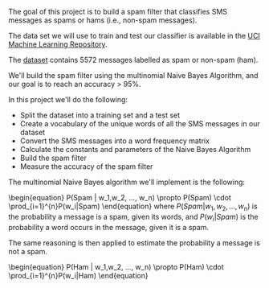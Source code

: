 The goal of this project is to build a spam filter that classifies SMS messages as spams or hams (i.e., non-spam messages).

The data set we will use to train and test our classifier is available in the [UCI Machine Learning Repository](https://archive.ics.uci.edu/ml/datasets/sms+spam+collection).

The [dataset](https://archive.ics.uci.edu/ml/datasets/sms+spam+collection) contains 5572 messages labelled as spam or non-spam (ham). 

We'll build the spam filter using the multinomial Naive Bayes Algorithm, and our goal is to reach an accuracy > 95%.

In this project we'll do the following:
- Split the dataset into a training set and a test set
- Create a vocabulary of the unique words of all the SMS messages in our dataset
- Convert the SMS messages into a word frequency matrix
- Calculate the constants and parameters of the Naive Bayes Algorithm
- Build the spam filter
- Measure the accuracy of the spam filter

The multinomial Naive Bayes algorithm we'll implement is the following:

\begin{equation}
P(Spam | w_1,w_2, ..., w_n) \propto P(Spam) \cdot \prod_{i=1}^{n}P(w_i|Spam)
\end{equation}
where $P(Spam | w_1,w_2, ..., w_n)$ is the probability a message is a spam, given its words, and $P(w_i|Spam)$ is the probability a word occurs in the message, given it is a spam. 

The same reasoning is then applied to estimate the probability a message is not a spam.

\begin{equation}
P(Ham | w_1,w_2, ..., w_n) \propto P(Ham) \cdot \prod_{i=1}^{n}P(w_i|Ham)
\end{equation}
